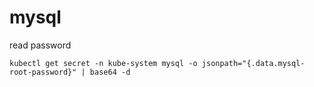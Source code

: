 # mysql

read password

```shell
kubectl get secret -n kube-system mysql -o jsonpath="{.data.mysql-root-password}" | base64 -d
```

